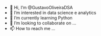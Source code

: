 - 👋 Hi, I’m @GustavoOliveiraDSA
- 👀 I’m interested in data science e analytics
- 🌱 I’m currently learning Python
- 💞️ I’m looking to collaborate on ...
- 📫 How to reach me ...

<!---
GustavoOliveiraDSA/GustavoOliveiraDSA is a ✨ special ✨ repository because its `README.md` (this file) appears on your GitHub profile.
You can click the Preview link to take a look at your changes.
--->
